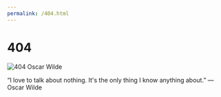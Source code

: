 ```yaml
---
permalink: /404.html
---
```


# 404

![404 Oscar Wilde](assets/images/Oscar_Wilde_3.jpg)


“I love to talk about nothing. It's the only thing I know anything about.”
― Oscar Wilde
